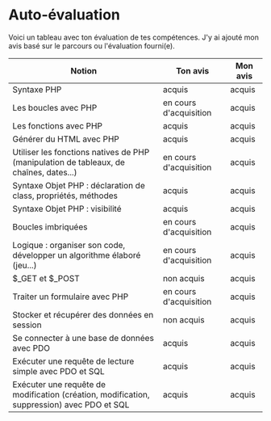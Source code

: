 # Auto-évaluation

Voici un tableau avec ton évaluation de tes compétences.
J'y ai ajouté mon avis basé sur le parcours ou l'évaluation fourni(e).

| Notion | Ton avis | Mon avis |
|--|--|--|
| Syntaxe PHP | acquis | acquis |
| Les boucles avec PHP | en cours d'acquisition | acquis |
| Les fonctions avec PHP | acquis | acquis |
| Générer du HTML avec PHP | acquis | acquis |
| Utiliser les fonctions natives de PHP (manipulation de tableaux, de chaînes, dates...) | en cours d'acquisition | acquis |
| Syntaxe Objet PHP : déclaration de class, propriétés, méthodes | acquis | acquis |
| Syntaxe Objet PHP : visibilité | acquis | acquis |
| Boucles imbriquées | en cours d'acquisition | acquis |
| Logique : organiser son code, développer un algorithme élaboré (jeu...) | en cours d'acquisition | acquis |
| $_GET et $_POST | non acquis | acquis |
| Traiter un formulaire avec PHP | en cours d'acquisition | acquis |
| Stocker et récupérer des données en session | non acquis | acquis |
| Se connecter à une base de données avec PDO | acquis | acquis |
| Exécuter une requête de lecture simple avec PDO et SQL | acquis | acquis |
| Exécuter une requête de modification (création, modification, suppression) avec PDO et SQL | acquis | acquis |
